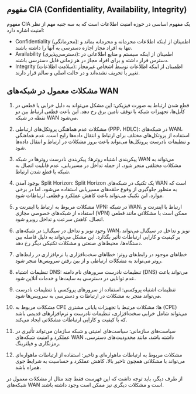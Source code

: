## مفهوم CIA (Confidentiality, Availability, Integrity)

مفهوم CIA یک مفهوم اساسی در حوزه امنیت اطلاعات است که به سه جنبه مهم از نظر امنیت اشاره دارد:

- Confidentiality (محرمانگی): اطمینان از اینکه اطلاعات محرمانه و محرمانه بماند و تنها به افراد مجاز اجازه دسترسی به آنها را داشته باشند.
- Availability (دسترسی‌پذیری): اطمینان از اینکه سیستم و منابع اطلاعاتی در دسترس قرار داشته و برای افراد مجاز در هر زمانی قابل دسترسی باشند.
- Integrity (سلامت اطلاعات): اطمینان از اینکه اطلاعات توسط اشخاص غیرمجاز تغییر یا تحریف نشده‌اند و در حالت اصلی و سالم قرار دارند.

## مشکلات معمول در شبکه‌های WAN

1. قطع شدن ارتباط به صورت فیزیکی: این مشکل می‌تواند به دلیل خرابی یا قطعی در کابل‌ها، تجهیزات شبکه یا توقف تامین برق رخ دهد. این باعث قطعی ارتباط بین دو نقطه در شبکه WAN می‌شود.

2. مشکلات عدم هماهنگی پروتکل‌های ارتباطی (PPP، HDLC): در شبکه‌های WAN، استفاده از پروتکل‌های مختلف برای ارتباط و انتقال داده‌ها رایج است. عدم هماهنگی و تنظیمات نادرست پروتکل‌ها می‌تواند باعث بروز مشکلات در ارتباط و انتقال داده‌ها شود.

3. پیکربندی اشتباه روترها: پیکربندی نادرست روترها در شبکه WAN می‌تواند به مشکلات مختلفی منجر شود، از جمله تداخل در مسیریابی، عدم قابلیت اتصال به شبکه یا قطع شدن ارتباط.

4. بوجود آمدن Split Horizon: Split Horizon یک تکنیک در شبکه‌های WAN است که به منظور جلوگیری از وقوع حلقه‌های مسیریابی استفاده می‌شود. اما در برخی موارد، این تکنیک می‌تواند باعث کاهش عملکرد و قطعی ارتباطات شود.

5. مشکلات مربوط به ارتباط با اینترنت و VPN: در شبکه WAN، ارتباط با اینترنت و استفاده از شبکه‌های خصوصی مجازی (VPN) ممکن است با مشکلاتی مانند قطعی اتصال، کاهش سرعت و تداخل روبرو شود.

6. وجود نویز و تداخل در سیگنال: در شبکه‌های WAN، نویز و تداخل در سیگنال می‌تواند بر کیفیت و کارایی ارتباطات تأثیر بگذارد. این مشکل می‌تواند به دلیل فاصله بین دستگاه‌ها، محیط‌های صنعتی و مشکلات تکنیکی دیگر رخ دهد.

7. خطاهای موجود در رابط‌های روتر: خطاهای سخت‌افزاری یا نرم‌افزاری در رابط‌های روتر می‌تواند به مشکلات ارتباطی و از بین رفتن سرویس‌ها منجر شود.

8. تنظیمات اشتباه DNS: تنظیمات نادرست سرورهای نام دامنه (DNS) می‌تواند باعث عدم توانایی در دسترسی به سایت‌ها و خدمات آنلاین شود.

9. تنظیمات اشتباه پروکسی: استفاده از سرورهای پروکسی با تنظیمات نادرست می‌تواند منجر به مشکلات در ارتباطات و دسترسی به سرویس‌ها شود.

10. مشکلات مربوط به CPE ها: مشکلات مرتبط با تجهیزات پایانی مشتری (CPE) می‌تواند شامل خرابی سخت‌افزاری، تنظیمات نادرست و نرم‌افزارهای قدیمی باشد که با کیفیت و کارایی ارتباطات مشکلاتی ایجاد می‌کند.

11. سیاست‌های سازمانی: سیاست‌های امنیتی و شبکه سازمان می‌تواند تأثیری در عملکرد و امنیت شبکه‌های WAN داشته باشد، مانند محدودیت‌های دسترسی، رمزنگاری و فیلترینگ.

12. مشکلات مربوط به ارتباطات ماهواره‌ای و تاخیر: استفاده از ارتباطات ماهواره‌ای می‌تواند با مشکلاتی همچون تاخیر بالا، کاهش عملکرد و حساسیت به شرایط جوی همراه باشد.

از طرف دیگر، باید توجه داشت که این فهرست فقط چند مثال از مشکلات معمول در شبکه‌های WAN است و مشکلات دیگری نیز ممکن است وجود داشته باشند.